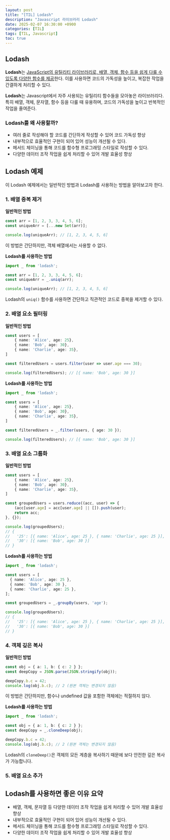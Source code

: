 ```yaml
---
layout: post
title: "[TIL] Lodash"
description: "Javascript 라이브러리 Lodash"
date: 2025-02-07 16:30:00 +0900
categories: [TIL]
tags: [TIL, Javascript]
toc: true
---
```


## Lodash

**Lodash**는 <u>JavaScript의 유틸리티 라이브러리로, 배열, 객체, 함수 등을 쉽게 다룰 수 있도록 다양한 함수를 제공</u>한다. 이를 사용하면 코드의 가독성을 높이고, 복잡한 작업을 간결하게 처리할 수 있다.

**Lodash**는 Javascript에서 자주 사용되는 유틸리티 함수들을 모아놓은 라이브러리다. 특히 배열, 객체, 문자열, 함수 등을 다룰 때 유용하며, 코드의 가독성을 높이고 반복적인 작업을 줄여준다.

### Lodash를 왜 사용할까?

- 여러 줄로 작성해야 할 코드를 간단하게 작성할 수 있어 코드 가독성 향상
- 내부적으로 효율적인 구현이 되어 있어 성능이 개선될 수 있다.
- 메서드 체이닝을 통해 코드를 함수형 프로그래밍 스타일로 작성할 수 있다.
- 다양한 데이터 조작 작업을 쉽게 처리할 수 있어 개발 효율성 향상

## Lodash 예제

이 Lodash 예제에서는 일반적인 방법과 Lodash를 사용하는 방법을 알아보고자 한다.

### 1. 배열 중복 제거

**일반적인 방법**

```Typescript
const arr = [1, 2, 3, 3, 4, 5, 6];
const uniqueArr = [...new Set(arr)];

console.log(uniqueArr); // [1, 2, 3, 4, 5, 6]
```

이 방법은 간단하지만, 객체 배열에서는 사용할 수 없다.

**Lodash를 사용하는 방법**

```Typescript
import _ from 'lodash';

const arr = [1, 2, 3, 3, 4, 5, 6];
const uniqueArr = _.uniq(arr);

console.log(uniqueArr); // [1, 2, 3, 4, 5, 6]
```

Lodash의 `uniq()` 함수를 사용하면 간단하고 직관적인 코드로 중복을 제거할 수 있다.

### 2. 배열 요소 필터링

**일반적인 방법**

```Typescript
const users = [
    { name: 'Alice', age: 25},
    { name: 'Bob', age: 30},
    { name: 'Charlie', age: 35},
]

const filteredUsers = users.filter(user => user.age === 30);

console.log(filteredUsers); // [{ name: 'Bob', age: 30 }]
```

**Lodash를 사용하는 방법**

```Typescript
import _ from 'lodash';

const users = [
    { name: 'Alice', age: 25},
    { name: 'Bob', age: 30},
    { name: 'Charlie', age: 35},
]

const filteredUsers = _.filter(users, { age: 30 });

console.log(filteredUsers); // [{ name: 'Bob', age: 30 }]
```

### 3. 배열 요소 그룹화

**일반적인 방법**

```Typescript
const users = [
    { name: 'Alice', age: 25},
    { name: 'Bob', age: 30},
    { name: 'Charlie', age: 35},
]

const groupedUsers = users.reduce((acc, user) => {
    (acc[user.age] = acc[user.age] || []).push(user);
    return acc;
}, {});

console.log(groupedUsers); 
// {
//   '25': [{ name: 'Alice', age: 25 }, { name: 'Charlie', age: 25 }],
//   '30': [{ name: 'Bob', age: 30 }]
// }
```

**Lodash를 사용하는 방법**

```Typescript
import _ from 'lodash';

const users = [
  { name: 'Alice', age: 25 },
  { name: 'Bob', age: 30 },
  { name: 'Charlie', age: 25 },
];

const groupedUsers = _.groupBy(users, 'age');

console.log(groupedUsers);
// {
//   '25': [{ name: 'Alice', age: 25 }, { name: 'Charlie', age: 25 }],
//   '30': [{ name: 'Bob', age: 30 }]
// }
```

### 4. 객체 깊은 복사

**일반적인 방법**

```Typescript
const obj = { a: 1, b: { c: 2 } };
const deepCopy = JSON.parse(JSON.stringify(obj));

deepCopy.b.c = 42;
console.log(obj.b.c); // 2 (원본 객체는 변경되지 않음)
```

이 방법은 간단하지만, 함수나 undefined 값을 포함한 객체에는 적절하지 않다.

**Lodash를 사용하는 방법**

```Typescript
import _ from 'lodash';

const obj = { a: 1, b: { c: 2 } };
const deepCopy = _.cloneDeep(obj);

deepCopy.b.c = 42;
console.log(obj.b.c); // 2 (원본 객체는 변경되지 않음)
```

Lodash의 `cloneDeep()`은 객체의 모든 계층을 복사하기 때문에 보다 안전한 깊은 복사가 가능합니다.

### 5. 배열 요소 추가

## Lodash를 사용하면 좋은 이유 요약

- 배열, 객체, 문자열 등 다양한 데이터 조작 작업을 쉽게 처리할 수 있어 개발 효율성 향상
- 내부적으로 효율적인 구현이 되어 있어 성능이 개선될 수 있다.
- 메서드 체이닝을 통해 코드를 함수형 프로그래밍 스타일로 작성할 수 있다.
- 다양한 데이터 조작 작업을 쉽게 처리할 수 있어 개발 효율성 향상

